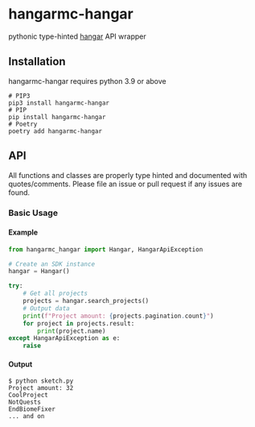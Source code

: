 # hangarmc-hangar

pythonic type-hinted [hangar](https://github.com/HangarMC/Hangar) API wrapper

## Installation

hangarmc-hangar requires python 3.9 or above

```shell
# PIP3
pip3 install hangarmc-hangar
# PIP
pip install hangarmc-hangar
# Poetry
poetry add hangarmc-hangar
```

## API

All functions and classes are properly type hinted and documented with quotes/comments. Please file an issue or pull
request if any issues are found.

### Basic Usage

#### Example

```python
from hangarmc_hangar import Hangar, HangarApiException

# Create an SDK instance
hangar = Hangar()

try:
    # Get all projects
    projects = hangar.search_projects()
    # Output data
    print(f"Project amount: {projects.pagination.count}")
    for project in projects.result:
        print(project.name)
except HangarApiException as e:
    raise

```

#### Output

```shell
$ python sketch.py
Project amount: 32
CoolProject
NotQuests
EndBiomeFixer
... and on
```
